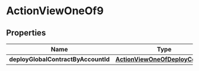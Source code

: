 
# ActionViewOneOf9

## Properties
| Name | Type | Description | Notes |
| ------------ | ------------- | ------------- | ------------- |
| **deployGlobalContractByAccountId** | [**ActionViewOneOfDeployContract**](ActionViewOneOfDeployContract.md) |  |  |



